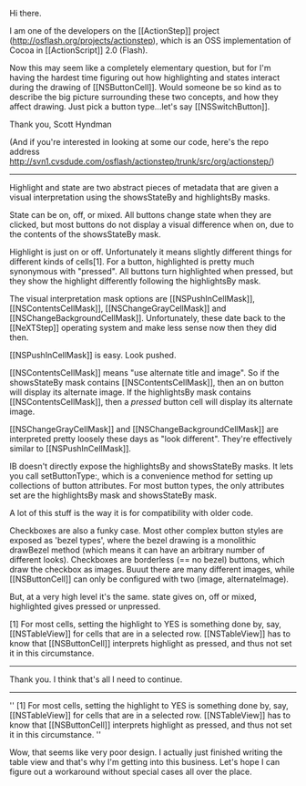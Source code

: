 

Hi there.

I am one of the developers on the [[ActionStep]] project (http://osflash.org/projects/actionstep), which is an OSS implementation of Cocoa in [[ActionScript]] 2.0 (Flash).

Now this may seem like a completely elementary question, but for I'm having the hardest time figuring out how highlighting and states interact during the drawing of [[NSButtonCell]]. Would someone be so kind as to describe the big picture surrounding these two concepts, and how they affect drawing. Just pick a button type...let's say [[NSSwitchButton]].

Thank you,
Scott Hyndman

(And if you're interested in looking at some our code, here's the repo address http://svn1.cvsdude.com/osflash/actionstep/trunk/src/org/actionstep/)

----

Highlight and state are two abstract pieces of metadata that are given a visual interpretation using the showsStateBy and highlightsBy masks.

State can be on, off, or mixed.  All buttons change state when they are clicked, but most buttons do not display a visual difference when on, due to the contents of the showsStateBy mask.

Highlight is just on or off.  Unfortunately it means slightly different things for different kinds of cells[1].  For a button, highlighted is pretty much synonymous with "pressed".  All buttons turn highlighted when pressed, but they show the highlight differently following the highlightsBy mask.

The visual interpretation mask options are [[NSPushInCellMask]], [[NSContentsCellMask]], [[NSChangeGrayCellMask]] and [[NSChangeBackgroundCellMask]].  Unfortunately, these date back to the [[NeXTStep]] operating system and make less sense now then they did then.

[[NSPushInCellMask]] is easy.  Look pushed.

[[NSContentsCellMask]] means "use alternate title and image".  So if the showsStateBy mask contains [[NSContentsCellMask]], then an on button will display its alternate image.  If the highlightsBy mask contains [[NSContentsCellMask]], then a _pressed_ button cell will display its alternate image.

[[NSChangeGrayCellMask]] and [[NSChangeBackgroundCellMask]] are interpreted pretty loosely these days as "look different".  They're effectively similar to [[NSPushInCellMask]].

IB doesn't directly expose the highlightsBy and showsStateBy masks.  It lets you call setButtonType:, which is a convenience method for setting up collections of button attributes.  For most button types, the only attributes set are the highlightsBy mask and showsStateBy mask.

A lot of this stuff is the way it is for compatibility with older code.

Checkboxes are also a funky case.  Most other complex button styles are exposed as 'bezel types', where the bezel drawing is a monolithic drawBezel method (which means it can have an arbitrary number of different looks).  Checkboxes are borderless (== no bezel) buttons, which draw the checkbox as images.  Buuut there are many different images, while [[NSButtonCell]] can only be configured with two (image, alternateImage).

But, at a very high level it's the same.  state gives on, off or mixed, highlighted gives pressed or unpressed.

[1] For most cells, setting the highlight to YES is something done by, say, [[NSTableView]] for cells that are in a selected row.  [[NSTableView]] has to know that [[NSButtonCell]] interprets highlight as pressed, and thus not set it in this circumstance.

----

Thank you. I think that's all I need to continue.

----

''
[1] For most cells, setting the highlight to YES is something done by, say, [[NSTableView]] for cells that are in a selected row.  [[NSTableView]] has to know that [[NSButtonCell]] interprets highlight as pressed, and thus not set it in this circumstance.
''

Wow, that seems like very poor design. I actually just finished writing the table view and that's why I'm getting into this business. Let's hope I can figure out a workaround without special cases all over the place.